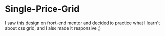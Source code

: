 # Single-Price-Grid
I saw this design on front-end mentor and decided to practice what I learn't about css grid, and I also made it responsive ;) 
